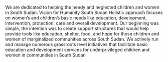 We are dedicated to helping the needy and neglected children and women in South Sudan. Vision for Humanity South Sudan Holistic approach focuses on women’s and children’s basic needs like education, development, intervention, protection, care and overall development. Our beginning was simple, the intention was to create support structures that would help provide tools like education, shelter, food, and hope for those children and women of marginalized communities across South Sudan. We actively run and manage numerous grassroots level initiatives that facilitate basic education and development services for underprivileged children and women in communities in South Sudan
